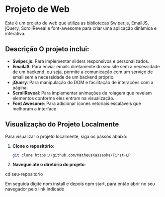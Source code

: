 # Projeto de Web

Este é um projeto de web que utiliza as bibliotecas Swiper.js, EmailJS, jQuery, ScrollReveal e font-awesome para criar uma aplicação dinâmica e interativa.

## Descrição O projeto inclui: 
- **Swiper.js**: Para implementar sliders responsivos e personalizados. 
- **EmailJS**: Para enviar emails diretamente do seu site sem a necessidade de um backend, ou seja, permite a comunicação com um serviço de email sem a necessidade de um backend próprio.
- **jQuery**: Para manipulação do DOM e facilitação de interações com a página. 
- **ScrollReveal**: Para implementar animações de rolagem que revelam elementos conforme eles entram na visualização. 
- **Font Awesome**: Para adicionar ícones vetoriais escaláveis que melhoram a interface

## Visualização do Projeto Localmente

Para visualizar o projeto localmente, siga os passos abaixo:

1. **Clone o repositório**:

   ```bash
   git clone https://github.com/MatheusKassaoka/First-LP

2. **Navegue até o diretório do projeto**:   

cd seu-repositorio

Em seguida digite npm install e depois npm start, para então abrir no seu navegador pelo link indicado

<!-- Instalação dos ícones

<!-- Para os ícones utilizados aparecerem, é preciso acessar o site cdnjs e pesquisar por font-awesome e copiar o primeiro link (https://cdnjs.cloudflare.com/ajax/libs/font-awesome/6.6.0/css/all.min.css), colocando ele dentro do <head> -->

<!-- Instação do Jquery>

<!-- // Acessar o site https://cdnjs.com/libraries/jquery, ou ir no site do cdnjs e pesquisar por Jquery, acessar as libraries, e copiar o primeiro link, (https://cdnjs.cloudflare.com/ajax/libs/jquery/3.7.1/jquery.min.js) e colar esse link dentro do nosso código html e da <head> -->
 <!-- Lembre de importar o javascript no final do codigo do html antes de fechar o body -->

<!-- Instalação do Scrollreveal 

 Acessar o site: https://scrollrevealjs.org/guide/hello-world.html, ou ir no site do scrollreveal e ir em guide, e copiar o primeiro link, o link: <script src="https://unpkg.com/scrollreveal"></script> no código do html, também dentro da <head>  Então você pode costumizar o item que você quer que tenha a animação usando esse código: ScrollReveal().reveal('.headline');, sendo dentro do headline o item que você quer, podendo determinar o quanto ele vem, a duração, o tempo, o tipo, etc. -->

 <!-- Instalação do Swiper

 Entre no site https://swiperjs.com/get-started e vá até a parte do CDN
 copiando então o link : 
 <link rel="stylesheet" href="https://cdn.jsdelivr.net/npm/swiper@11/swiper-bundle.min.css"/>
<script src="https://cdn.jsdelivr.net/npm/swiper@11/swiper-bundle.min.js"></script>
dentro do seu <head>  e aqui tem o link de como utilizar, como estilizar da melhor forma para você https://swiperjs.com/swiper-api  -->

<!-- Instalação do EmailJs

Primeiro entre no site: https://dashboard.emailjs.com/admin e faça o cadastro no EmailJs, assim clique em Email Services e clique em "Add New Service" para então linkar o seu email e ter o seu ServiceID, em seguida vá em "Email Templates" e clique em "Create New Template", personalizando então o assunto do seu email, qual conteúdo ele conterá, para onde deve ser enviado, e ter o seu Template ID. 
Lembre-se de que tudo o que o usuário enviar por meio do formulário será nomeado como um identificador separado entre chaves duplas {{identifier}}.

Então vamos para a instalação. Vamos para a parte de documentação do site do EmailJS: https://www.emailjs.com/docs/sdk/installation/, ou em SDK installation, e copie o trecho de código dentro da documentação e altere o ID do serviço, o ID do modelo e sua chave pública. Você encontrará a chave pública nas configurações da sua conta.

Agora copie o código dentro do head:
<script type="text/javascript"
        src="https://cdn.jsdelivr.net/npm/@emailjs/browser@4/dist/email.min.js">
</script>
<script type="text/javascript">
   (function(){
      emailjs.init({
        publicKey: "YOUR_PUBLIC_KEY",
      });
   })();
</script>

Use o SDK do EmailJS no JavaScript para enviar o e-mail com os dados do formulário. O idela seria criar um arquivo JS e colocar o seguinte código: document.getElementById("contactForm").addEventListener("submit", function(event) {
    event.preventDefault(); 


    const serviceID = "SEU_SERVICE_ID";
    const templateID = "SEU_TEMPLATE_ID";


    emailjs.sendForm(serviceID, templateID, this)
        .then(() => {
            document.getElementById('formStatus').innerText = 'Eba! A mensagem foi enviada com sucesso!';
            document.getElementById('contactForm').reset(); // Limpa o formulário
        }, (error) => {
            document.getElementById('formStatus').innerText = 'Ops! Falha ao enviar a mensagem. Tente novamente, por favor.';
            console.log("Erro:", error);
        });
});
Use os mesmos atributos de nome para suas tags de entrada que os identificadores em seu modelo. Assim você receberá os emails no seu email. 